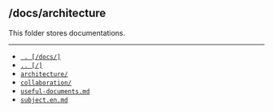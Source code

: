 ## /docs/architecture
This folder stores documentations.

---
- [` . [/docs/]`](/docs/)
- [`.. [/]`](/)
- [`architecture/`](/docs/architecture/)
- [`collaboration/`](/docs/collaboration/)
- [`useful-documents.md`](/docs/useful-documents.md)
- [`subject.en.md`](/docs/subject.en.md)